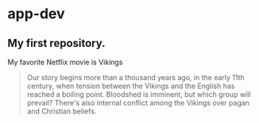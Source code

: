 # app-dev
My first repository.
---
My favorite Netflix movie is Vikings
> Our story begins more than a thousand years ago, in the early 11th century, when tension between the Vikings and the English has reached a boiling point. Bloodshed is imminent, but which group will prevail? There's also internal conflict among the Vikings over pagan and Christian beliefs.
